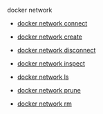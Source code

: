 docker network


<!--
This page is automatically generated from Docker's source code. If you want to
suggest a change to the text that appears here, open a ticket or pull request
in the source repository on GitHub:

https://github.com/docker/cli
-->



- [docker network connect](https://docs.docker.com/reference/cli/docker/network/connect/)

- [docker network create](https://docs.docker.com/reference/cli/docker/network/create/)

- [docker network disconnect](https://docs.docker.com/reference/cli/docker/network/disconnect/)

- [docker network inspect](https://docs.docker.com/reference/cli/docker/network/inspect/)

- [docker network ls](https://docs.docker.com/reference/cli/docker/network/ls/)

- [docker network prune](https://docs.docker.com/reference/cli/docker/network/prune/)

- [docker network rm](https://docs.docker.com/reference/cli/docker/network/rm/)
